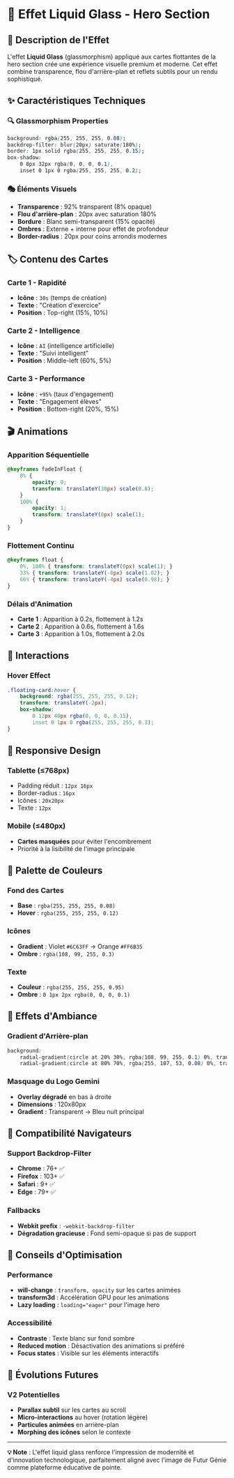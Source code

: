 # 🌊 Effet Liquid Glass - Hero Section

## 🎨 Description de l'Effet

L'effet **Liquid Glass** (glassmorphism) appliqué aux cartes flottantes de la hero section crée une expérience visuelle premium et moderne. Cet effet combine transparence, flou d'arrière-plan et reflets subtils pour un rendu sophistiqué.

## ✨ Caractéristiques Techniques

### 🔍 **Glassmorphism Properties**
```css
background: rgba(255, 255, 255, 0.08);
backdrop-filter: blur(20px) saturate(180%);
border: 1px solid rgba(255, 255, 255, 0.15);
box-shadow: 
    0 8px 32px rgba(0, 0, 0, 0.1),
    inset 0 1px 0 rgba(255, 255, 255, 0.2);
```

### 🎭 **Éléments Visuels**
- **Transparence** : 92% transparent (8% opaque)
- **Flou d'arrière-plan** : 20px avec saturation 180%
- **Bordure** : Blanc semi-transparent (15% opacité)
- **Ombres** : Externe + interne pour effet de profondeur
- **Border-radius** : 20px pour coins arrondis modernes

## 🏷️ **Contenu des Cartes**

### Carte 1 - Rapidité
- **Icône** : `30s` (temps de création)
- **Texte** : "Création d'exercice"
- **Position** : Top-right (15%, 10%)

### Carte 2 - Intelligence
- **Icône** : `AI` (intelligence artificielle)
- **Texte** : "Suivi intelligent"
- **Position** : Middle-left (60%, 5%)

### Carte 3 - Performance
- **Icône** : `+95%` (taux d'engagement)
- **Texte** : "Engagement élèves"
- **Position** : Bottom-right (20%, 15%)

## 🎬 **Animations**

### Apparition Séquentielle
```css
@keyframes fadeInFloat {
    0% {
        opacity: 0;
        transform: translateY(30px) scale(0.8);
    }
    100% {
        opacity: 1;
        transform: translateY(0px) scale(1);
    }
}
```

### Flottement Continu
```css
@keyframes float {
    0%, 100% { transform: translateY(0px) scale(1); }
    33% { transform: translateY(-8px) scale(1.02); }
    66% { transform: translateY(-4px) scale(0.98); }
}
```

### Délais d'Animation
- **Carte 1** : Apparition à 0.2s, flottement à 1.2s
- **Carte 2** : Apparition à 0.6s, flottement à 1.6s
- **Carte 3** : Apparition à 1.0s, flottement à 2.0s

## 🎯 **Interactions**

### Hover Effect
```css
.floating-card:hover {
    background: rgba(255, 255, 255, 0.12);
    transform: translateY(-2px);
    box-shadow: 
        0 12px 40px rgba(0, 0, 0, 0.15),
        inset 0 1px 0 rgba(255, 255, 255, 0.3);
}
```

## 📱 **Responsive Design**

### Tablette (≤768px)
- Padding réduit : `12px 16px`
- Border-radius : `16px`
- Icônes : `20x20px`
- Texte : `12px`

### Mobile (≤480px)
- **Cartes masquées** pour éviter l'encombrement
- Priorité à la lisibilité de l'image principale

## 🎨 **Palette de Couleurs**

### Fond des Cartes
- **Base** : `rgba(255, 255, 255, 0.08)`
- **Hover** : `rgba(255, 255, 255, 0.12)`

### Icônes
- **Gradient** : Violet `#6C63FF` → Orange `#FF6B35`
- **Ombre** : `rgba(108, 99, 255, 0.3)`

### Texte
- **Couleur** : `rgba(255, 255, 255, 0.95)`
- **Ombre** : `0 1px 2px rgba(0, 0, 0, 0.1)`

## 🌈 **Effets d'Ambiance**

### Gradient d'Arrière-plan
```css
background: 
    radial-gradient(circle at 20% 30%, rgba(108, 99, 255, 0.1) 0%, transparent 50%),
    radial-gradient(circle at 80% 70%, rgba(255, 107, 53, 0.08) 0%, transparent 50%);
```

### Masquage du Logo Gemini
- **Overlay dégradé** en bas à droite
- **Dimensions** : 120x80px
- **Gradient** : Transparent → Bleu nuit principal

## 🔧 **Compatibilité Navigateurs**

### Support Backdrop-Filter
- **Chrome** : 76+ ✅
- **Firefox** : 103+ ✅
- **Safari** : 9+ ✅
- **Edge** : 79+ ✅

### Fallbacks
- **Webkit prefix** : `-webkit-backdrop-filter`
- **Dégradation gracieuse** : Fond semi-opaque si pas de support

## 🎪 **Conseils d'Optimisation**

### Performance
- **will-change** : `transform, opacity` sur les cartes animées
- **transform3d** : Accélération GPU pour les animations
- **Lazy loading** : `loading="eager"` pour l'image hero

### Accessibilité
- **Contraste** : Texte blanc sur fond sombre
- **Reduced motion** : Désactivation des animations si préféré
- **Focus states** : Visible sur les éléments interactifs

## 🚀 **Évolutions Futures**

### V2 Potentielles
- **Parallax subtil** sur les cartes au scroll
- **Micro-interactions** au hover (rotation légère)
- **Particules animées** en arrière-plan
- **Morphing des icônes** selon le contexte

---

**💡 Note** : L'effet liquid glass renforce l'impression de modernité et d'innovation technologique, parfaitement aligné avec l'image de Futur Génie comme plateforme éducative de pointe.
